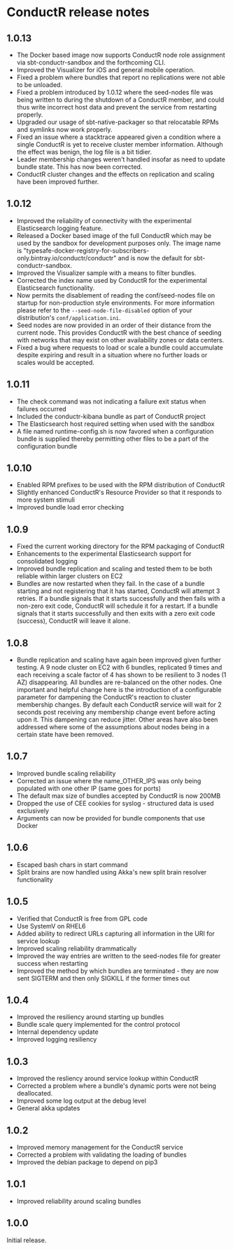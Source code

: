 # ConductR release notes

## 1.0.13


* The Docker based image now supports ConductR node role assignment via sbt-conductr-sandbox and the forthcoming CLI.
* Improved the Visualizer for iOS and general mobile operation.
* Fixed a problem where bundles that report no replications were not able to be unloaded.
* Fixed a problem introduced by 1.0.12 where the seed-nodes file was being written to during the shutdown of a ConductR member, and could thus write incorrect host data and prevent the service from restarting properly.
* Upgraded our usage of sbt-native-packager so that relocatable RPMs and symlinks now work properly.
* Fixed an issue where a stacktrace appeared given a condition where a single ConductR is yet to receive cluster member information. Although the effect was benign, the log file is a bit tidier.
* Leader membership changes weren't handled insofar as need to update bundle state. This has now been corrected.
* ConductR cluster changes and the effects on replication and scaling have been improved further.

## 1.0.12

* Improved the reliability of connectivity with the experimental Elasticsearch logging feature.
* Released a Docker based image of the full ConductR which may be used by the sandbox for development purposes only. The image name is "typesafe-docker-registry-for-subscribers-only.bintray.io/conductr/conductr" and is now the default for sbt-conductr-sandbox.
* Improved the Visualizer sample with a means to filter bundles.
* Corrected the index name used by ConductR for the experimental Elasticsearch functionality.
* Now permits the disablement of reading the conf/seed-nodes file on startup
  for non-production style environments. For more information please refer to the `--seed-node-file-disabled` option of your distribution's `conf/application.ini`.
* Seed nodes are now provided in an order of their distance from the current node. This provides ConductR with the best chance of seeding with networks that may exist on other availability zones or data centers.
* Fixed a bug where requests to load or scale a bundle could accumulate despite expiring and result in a situation where no further loads or scales would be accepted.

## 1.0.11

* The check command was not indicating a failure exit status when failures occurred
* Included the conductr-kibana bundle as part of ConductR project
* The Elasticsearch host required setting when used with the sandbox
* A file named runtime-config.sh is now favored when a configuration bundle is supplied thereby permitting other files to be a part of the configuration bundle

## 1.0.10

* Enabled RPM prefixes to be used with the RPM distribution of ConductR
* Slightly enhanced ConductR's Resource Provider so that it responds to more system stimuli
* Improved bundle load error checking

## 1.0.9

* Fixed the current working directory for the RPM packaging of ConductR
* Enhancements to the experimental Elasticsearch support for consolidated logging
* Improved bundle replication and scaling and tested them to be both reliable within larger clusters on EC2
* Bundles are now restarted when they fail. In the case of a bundle starting and not registering that it has started, ConductR will attempt 3 retries. If a bundle signals that it starts successfully and then fails with a non-zero exit code, ConductR will schedule it for a restart. If a bundle signals that it starts successfully and then exits with a zero exit code (success), ConductR will leave it alone.

## 1.0.8

* Bundle replication and scaling have again been improved given further testing. A 9 node cluster on EC2 with 6 bundles, replicated 9 times and each receiving a scale factor of 4 has shown to be resilient to 3 nodes (1 AZ) disappearing. All bundles are re-balanced on the other nodes. One important and helpful change here is the introduction of a configurable parameter for dampening the ConductR's reaction to cluster membership changes. By default each ConductR service will wait for 2 seconds post receiving any membership change event before acting upon it. This dampening can reduce jitter. Other areas have also been addressed where some of the assumptions about nodes being in a certain state have been removed.

## 1.0.7

* Improved bundle scaling reliability
* Corrected an issue where the name_OTHER_IPS was only being populated with one other IP (same goes for ports)
* The default max size of bundles accepted by ConductR is now 200MB
* Dropped the use of CEE cookies for syslog - structured data is used exclusively
* Arguments can now be provided for bundle components that use Docker

## 1.0.6

* Escaped bash chars in start command
* Split brains are now handled using Akka's new split brain resolver functionality

## 1.0.5

* Verified that ConductR is free from GPL code
* Use SystemV on RHEL6
* Added ability to redirect URLs capturing all information in the URI for service lookup
* Improved scaling reliability drammatically
* Improved the way entries are written to the seed-nodes file for greater success when restarting
* Improved the method by which bundles are terminated - they are now sent SIGTERM and then only SIGKILL if the former times out

## 1.0.4

* Improved the resiliency around starting up bundles
* Bundle scale query implemented for the control protocol
* Internal dependency update
* Improved logging resiliency

## 1.0.3

* Improved the resliency around service lookup within ConductR
* Corrected a problem where a bundle's dynamic ports were not being deallocated.
* Improved some log output at the debug level
* General akka updates

## 1.0.2

* Improved memory management for the ConductR service
* Corrected a problem with validating the loading of bundles
* Improved the debian package to depend on pip3

## 1.0.1

* Improved reliability around scaling bundles

## 1.0.0

Initial release.

